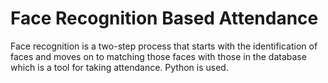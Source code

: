 # Face Recognition Based Attendance 
 Face recognition is a two-step process that starts with the identification of faces and moves on to matching those faces with those in the database which is a tool for taking attendance. Python is used.

